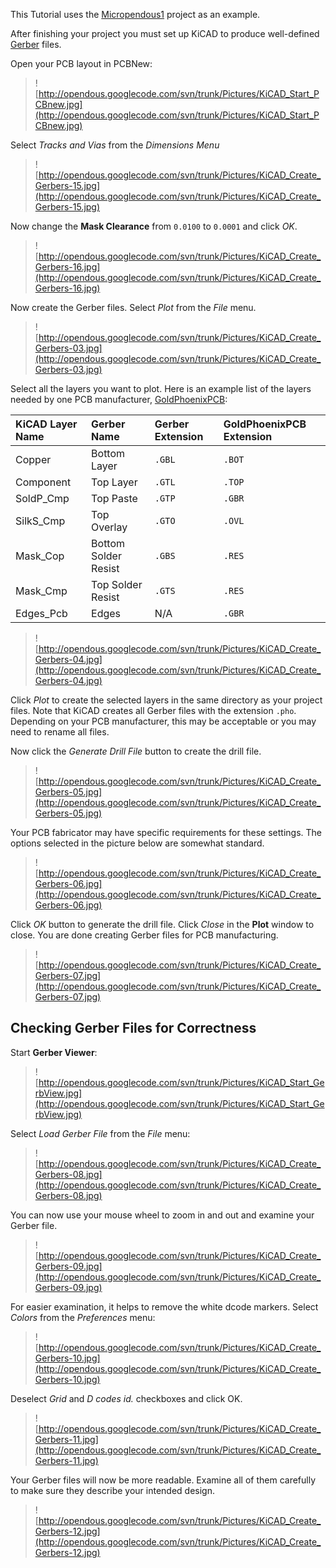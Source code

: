 This Tutorial uses the [Micropendous1](http://code.google.com/p/micropendous/source/browse/trunk/Micropendous/Design/Micropendous1) project as an example.

After finishing your project you must set up KiCAD to produce well-defined [Gerber](http://en.wikipedia.org/wiki/Gerber_File) files.

Open your PCB layout in PCBNew:

> ![http://opendous.googlecode.com/svn/trunk/Pictures/KiCAD_Start_PCBnew.jpg](http://opendous.googlecode.com/svn/trunk/Pictures/KiCAD_Start_PCBnew.jpg)

Select _Tracks and Vias_ from the _Dimensions Menu_

> ![http://opendous.googlecode.com/svn/trunk/Pictures/KiCAD_Create_Gerbers-15.jpg](http://opendous.googlecode.com/svn/trunk/Pictures/KiCAD_Create_Gerbers-15.jpg)

Now change the **Mask Clearance** from `0.0100` to `0.0001` and click _OK_.

> ![http://opendous.googlecode.com/svn/trunk/Pictures/KiCAD_Create_Gerbers-16.jpg](http://opendous.googlecode.com/svn/trunk/Pictures/KiCAD_Create_Gerbers-16.jpg)

Now create the Gerber files.  Select _Plot_ from the _File_ menu.

> ![http://opendous.googlecode.com/svn/trunk/Pictures/KiCAD_Create_Gerbers-03.jpg](http://opendous.googlecode.com/svn/trunk/Pictures/KiCAD_Create_Gerbers-03.jpg)

Select all the layers you want to plot.  Here is an example list of the layers needed by one PCB manufacturer, [GoldPhoenixPCB](http://www.goldphoenixpcb.biz/special_price.php):

| **KiCAD Layer Name** | **Gerber Name**        | **Gerber Extension** | **GoldPhoenixPCB Extension** |
|:---------------------|:-----------------------|:---------------------|:-----------------------------|
| Copper             | Bottom Layer         | `.GBL`             | `.BOT` |
| Component          | Top Layer            | `.GTL`             | `.TOP` |
| SoldP\_Cmp          | Top Paste            | `.GTP`             | `.GBR` |
| SilkS\_Cmp          | Top Overlay          | `.GTO`             | `.OVL` |
| Mask\_Cop          | Bottom Solder Resist | `.GBS`             | `.RES` |
| Mask\_Cmp          | Top Solder Resist    | `.GTS`             | `.RES` |
| Edges\_Pcb         | Edges                | N/A                | `.GBR` |

> ![http://opendous.googlecode.com/svn/trunk/Pictures/KiCAD_Create_Gerbers-04.jpg](http://opendous.googlecode.com/svn/trunk/Pictures/KiCAD_Create_Gerbers-04.jpg)

Click _Plot_ to create the selected layers in the same directory as your project files.  Note that KiCAD creates all Gerber files with the extension `.pho`.  Depending on your PCB manufacturer, this may be acceptable or you may need to rename all files.

Now click the _Generate Drill File_ button to create the drill file.

> ![http://opendous.googlecode.com/svn/trunk/Pictures/KiCAD_Create_Gerbers-05.jpg](http://opendous.googlecode.com/svn/trunk/Pictures/KiCAD_Create_Gerbers-05.jpg)

Your PCB fabricator may have specific requirements for these settings.  The options selected in the picture below are somewhat standard.

> ![http://opendous.googlecode.com/svn/trunk/Pictures/KiCAD_Create_Gerbers-06.jpg](http://opendous.googlecode.com/svn/trunk/Pictures/KiCAD_Create_Gerbers-06.jpg)

Click _OK_ button to generate the drill file.  Click _Close_ in the **Plot** window to close.  You are done creating Gerber files for PCB manufacturing.

> ![http://opendous.googlecode.com/svn/trunk/Pictures/KiCAD_Create_Gerbers-07.jpg](http://opendous.googlecode.com/svn/trunk/Pictures/KiCAD_Create_Gerbers-07.jpg)

## Checking Gerber Files for Correctness ##

Start **Gerber Viewer**:

> ![http://opendous.googlecode.com/svn/trunk/Pictures/KiCAD_Start_GerbView.jpg](http://opendous.googlecode.com/svn/trunk/Pictures/KiCAD_Start_GerbView.jpg)

Select _Load Gerber File_ from the _File_ menu:

> ![http://opendous.googlecode.com/svn/trunk/Pictures/KiCAD_Create_Gerbers-08.jpg](http://opendous.googlecode.com/svn/trunk/Pictures/KiCAD_Create_Gerbers-08.jpg)

You can now use your mouse wheel to zoom in and out and examine your Gerber file.

> ![http://opendous.googlecode.com/svn/trunk/Pictures/KiCAD_Create_Gerbers-09.jpg](http://opendous.googlecode.com/svn/trunk/Pictures/KiCAD_Create_Gerbers-09.jpg)

For easier examination, it helps to remove the white dcode markers.  Select _Colors_ from the _Preferences_ menu:

> ![http://opendous.googlecode.com/svn/trunk/Pictures/KiCAD_Create_Gerbers-10.jpg](http://opendous.googlecode.com/svn/trunk/Pictures/KiCAD_Create_Gerbers-10.jpg)

Deselect _Grid_ and _D codes id._ checkboxes and click OK.

> ![http://opendous.googlecode.com/svn/trunk/Pictures/KiCAD_Create_Gerbers-11.jpg](http://opendous.googlecode.com/svn/trunk/Pictures/KiCAD_Create_Gerbers-11.jpg)

Your Gerber files will now be more readable.  Examine all of them carefully to make sure they describe your intended design.

> ![http://opendous.googlecode.com/svn/trunk/Pictures/KiCAD_Create_Gerbers-12.jpg](http://opendous.googlecode.com/svn/trunk/Pictures/KiCAD_Create_Gerbers-12.jpg)